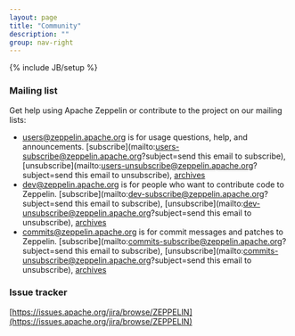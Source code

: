 ```yaml
---
layout: page
title: "Community"
description: ""
group: nav-right
---
```

<!--
Licensed under the Apache License, Version 2.0 (the "License");
you may not use this file except in compliance with the License.
You may obtain a copy of the License at

http://www.apache.org/licenses/LICENSE-2.0

Unless required by applicable law or agreed to in writing, software
distributed under the License is distributed on an "AS IS" BASIS,
WITHOUT WARRANTIES OR CONDITIONS OF ANY KIND, either express or implied.
See the License for the specific language governing permissions and
limitations under the License.
-->
{% include JB/setup %}


### Mailing list

Get help using Apache Zeppelin or contribute to the project on our mailing lists:

* [users@zeppelin.apache.org](http://mail-archives.apache.org/mod_mbox/zeppelin-users/) is for usage questions, help, and announcements. [subscribe](mailto:users-subscribe@zeppelin.apache.org?subject=send this email to subscribe),     [unsubscribe](mailto:users-unsubscribe@zeppelin.apache.org?subject=send this email to unsubscribe), [archives](http://mail-archives.apache.org/mod_mbox/zeppelin-users/)
* [dev@zeppelin.apache.org](http://mail-archives.apache.org/mod_mbox/zeppelin-dev/) is for people who want to contribute code to Zeppelin. [subscribe](mailto:dev-subscribe@zeppelin.apache.org?subject=send this email to subscribe), [unsubscribe](mailto:dev-unsubscribe@zeppelin.apache.org?subject=send this email to unsubscribe), [archives](http://mail-archives.apache.org/mod_mbox/zeppelin-dev/)
* [commits@zeppelin.apache.org](http://mail-archives.apache.org/mod_mbox/zeppelin-commits/) is for commit messages and patches to Zeppelin. [subscribe](mailto:commits-subscribe@zeppelin.apache.org?subject=send this email to subscribe), [unsubscribe](mailto:commits-unsubscribe@zeppelin.apache.org?subject=send this email to unsubscribe), [archives](http://mail-archives.apache.org/mod_mbox/zeppelin-commits/)

### Issue tracker

  [https://issues.apache.org/jira/browse/ZEPPELIN](https://issues.apache.org/jira/browse/ZEPPELIN)
